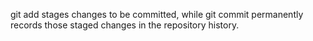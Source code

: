 git add stages changes to be committed, while git commit permanently records those staged changes in the repository history.